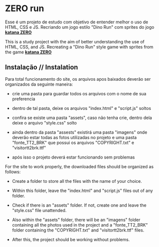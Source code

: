 # ZERO run
Esse é um projeto de estudo com objetivo de entender melhor o uso de HTML, CSS e JS. Recriando um jogo estilo "Dino Run" com sprites do jogo [**katana ZERO**](https://katanazero.com)

This is a study project with the aim of better understanding the use of HTML, CSS, and JS. Recreating a "Dino Run" style game with sprites from the game [**katana ZERO**](https://katanazero.com)

## Instalação // Instalation
Para total funcionamento do site, os arquivos apos baixados deverão ser organizados da seguinte maneira:
- crie uma pasta para guardar todos os arquivos com o nome de sua preferencia

- dentro de tal pasta, deixe os arquivos "index.html" e "script.js" soltos 

- confira se existe uma pasta "assets", caso não tenha crie, dentro dela deixe o arquivo "style.css" solto

- ainda dentro da pasta "assests" existirá uma pasta "imagens" onde deverão estar todas as fotos utilizadas no projeto e uma pasta "fonte_TT2_BRK" que possui os arquivos "COPYRIGHT.txt" e "visitortt2brk.ttf"

- após isso o projeto deverá estar funcionando sem problemas

For the site to work properly, the downloaded files should be organized as follows:
- Create a folder to store all the files with the name of your choice.
  
- Within this folder, leave the "index.html" and "script.js" files out of any folder.
  
- Check if there is an "assets" folder. If not, create one and leave the "style.css" file unattended.
  
- Also within the "assets" folder, there will be an "imagens" folder containing all the photos used in the project and a "fonte_TT2_BRK" folder containing the "COPYRIGHT.txt" and "visitortt2brk.ttf" files.

- After this, the project should be working without problems.

